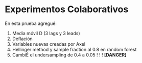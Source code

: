 # Experimentos Colaborativos

En esta prueba agregué:

1. Media móvil D (3 lags y 3 leads)
2. Deflación
3. Variables nuevas creadas por Axel
4. Hellinger method y sample fraction al 0.8 en random forest
5. CambiÉ el undersampling de 0.4 a 0.05 ! ! ! **[DANGER]**